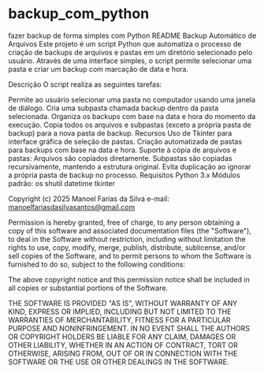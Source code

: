 # backup_com_python
fazer backup de forma simples com Python
README
Backup Automático de Arquivos
Este projeto é um script Python que automatiza o processo de criação de backups de arquivos e pastas em um diretório selecionado pelo usuário. Através de uma interface simples, o script permite selecionar uma pasta e criar um backup com marcação de data e hora.

Descrição
O script realiza as seguintes tarefas:

Permite ao usuário selecionar uma pasta no computador usando uma janela de diálogo.
Cria uma subpasta chamada backup dentro da pasta selecionada.
Organiza os backups com base na data e hora do momento da execução.
Copia todos os arquivos e subpastas (exceto a própria pasta de backup) para a nova pasta de backup.
Recursos
Uso de Tkinter para interface gráfica de seleção de pastas.
Criação automatizada de pastas para backups com base na data e hora.
Suporte à cópia de arquivos e pastas:
Arquivos são copiados diretamente.
Subpastas são copiadas recursivamente, mantendo a estrutura original.
Evita duplicação ao ignorar a própria pasta de backup no processo.
Requisitos
Python 3.x
Módulos padrão:
os
shutil
datetime
tkinter


Copyright (c) 2025 Manoel Farias da Silva
e-mail: manoelfariasdasilvasantos@gmail.com

Permission is hereby granted, free of charge, to any person obtaining a copy
of this software and associated documentation files (the "Software"), to deal
in the Software without restriction, including without limitation the rights
to use, copy, modify, merge, publish, distribute, sublicense, and/or sell
copies of the Software, and to permit persons to whom the Software is
furnished to do so, subject to the following conditions:

The above copyright notice and this permission notice shall be included in all
copies or substantial portions of the Software.

THE SOFTWARE IS PROVIDED "AS IS", WITHOUT WARRANTY OF ANY KIND, EXPRESS OR
IMPLIED, INCLUDING BUT NOT LIMITED TO THE WARRANTIES OF MERCHANTABILITY,
FITNESS FOR A PARTICULAR PURPOSE AND NONINFRINGEMENT. IN NO EVENT SHALL THE
AUTHORS OR COPYRIGHT HOLDERS BE LIABLE FOR ANY CLAIM, DAMAGES OR OTHER
LIABILITY, WHETHER IN AN ACTION OF CONTRACT, TORT OR OTHERWISE, ARISING FROM,
OUT OF OR IN CONNECTION WITH THE SOFTWARE OR THE USE OR OTHER DEALINGS IN THE
SOFTWARE.
